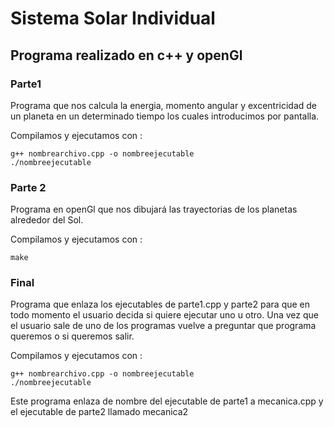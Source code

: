 **Sistema Solar** Individual
==================
## Programa realizado en c++ y openGl

### **Parte1**

Programa que nos calcula la energia, momento angular y excentricidad de un planeta en un determinado tiempo los cuales introducimos por pantalla.

Compilamos y ejecutamos con :

	g++ nombrearchivo.cpp -o nombreejecutable
    ./nombreejecutable

### **Parte 2**

Programa en openGl  que nos dibujará las trayectorias de los planetas alrededor del Sol.

Compilamos y ejecutamos con :

	make

### **Final**

Programa que enlaza los ejecutables de parte1.cpp y parte2 para que en todo momento el usuario decida si quiere ejecutar uno u otro. Una vez que el usuario sale de uno de los programas vuelve a preguntar que programa queremos o si queremos salir.

Compilamos y ejecutamos con :

	g++ nombrearchivo.cpp -o nombreejecutable
    ./nombreejecutable

Este programa enlaza de nombre del ejecutable de parte1 a mecanica.cpp y el ejecutable de parte2 llamado mecanica2
